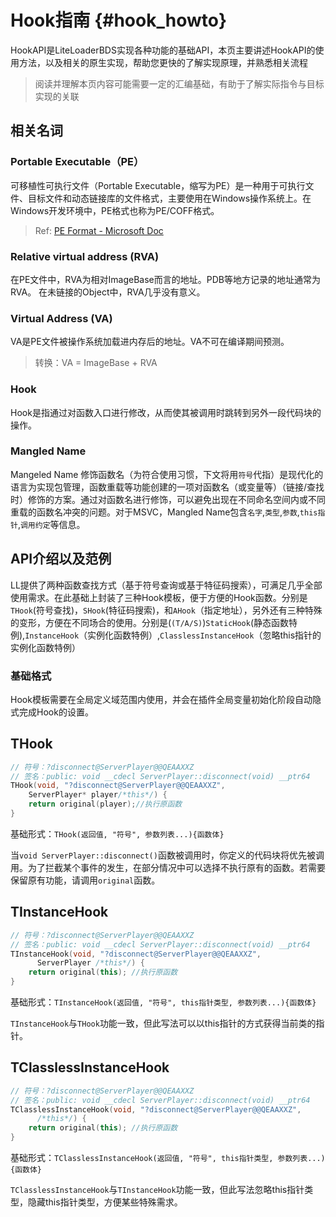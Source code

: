 # Hook指南 {#hook_howto}

HookAPI是LiteLoaderBDS实现各种功能的基础API，本页主要讲述HookAPI的使用方法，以及相关的原生实现，帮助您更快的了解实现原理，并熟悉相关流程

> 阅读并理解本页内容可能需要一定的汇编基础，有助于了解实际指令与目标实现的关联

## 相关名词

### Portable Executable（PE）

可移植性可执行文件（Portable Executable，缩写为PE）是一种用于可执行文件、目标文件和动态链接库的文件格式，主要使用在Windows操作系统上。在Windows开发环境中，PE格式也称为PE/COFF格式。

> Ref: [PE Format - Microsoft Doc](https://docs.microsoft.com/en-us/windows/win32/debug/pe-format)

### Relative virtual address (RVA)

在PE文件中，RVA为相对ImageBase而言的地址。PDB等地方记录的地址通常为RVA。
在未链接的Object中，RVA几乎没有意义。

### Virtual Address (VA)

VA是PE文件被操作系统加载进内存后的地址。VA不可在编译期间预测。

> 转换：VA = ImageBase + RVA

### Hook

Hook是指通过对函数入口进行修改，从而使其被调用时跳转到另外一段代码块的操作。

### Mangled Name

Mangeled Name 修饰函数名（为符合使用习惯，下文将用`符号`代指）是现代化的语言为实现包管理，函数重载等功能创建的一项对函数名（或变量等）（链接/查找时）修饰的方案。通过对函数名进行修饰，可以避免出现在不同命名空间内或不同重载的函数名冲突的问题。对于MSVC，Mangled Name包含`名字`,`类型`,`参数`,`this指针`,`调用约定`等信息。

## API介绍以及范例

LL提供了两种函数查找方式（基于符号查询或基于特征码搜索），可满足几乎全部使用需求。在此基础上封装了三种Hook模板，便于方便的Hook函数。分别是`THook`(符号查找)，`SHook`(特征码搜索)，和`AHook`（指定地址），另外还有三种特殊的变形，方便在不同场合的使用。分别是(`(T/A/S)`)`StaticHook`(静态函数特例),`InstanceHook`（实例化函数特例）,`ClasslessInstanceHook`（忽略this指针的实例化函数特例）

### 基础格式

Hook模板需要在全局定义域范围内使用，并会在插件全局变量初始化阶段自动隐式完成Hook的设置。

## THook

```cpp
// 符号：?disconnect@ServerPlayer@@QEAAXXZ
// 签名：public: void __cdecl ServerPlayer::disconnect(void) __ptr64
THook(void, "?disconnect@ServerPlayer@@QEAAXXZ", 
    ServerPlayer* player/*this*/) {
    return original(player);//执行原函数
}
```

基础形式：`THook(返回值, "符号", 参数列表...){函数体}`

当`void ServerPlayer::disconnect()`函数被调用时，你定义的代码块将优先被调用。为了拦截某个事件的发生，在部分情况中可以选择不执行原有的函数。若需要保留原有功能，请调用`original`函数。

## TInstanceHook

```cpp
// 符号：?disconnect@ServerPlayer@@QEAAXXZ
// 签名：public: void __cdecl ServerPlayer::disconnect(void) __ptr64
TInstanceHook(void, "?disconnect@ServerPlayer@@QEAAXXZ",
      ServerPlayer /*this*/) {
    return original(this); //执行原函数
}
```

基础形式：`TInstanceHook(返回值, "符号", this指针类型, 参数列表...){函数体}`

`TInstanceHook`与`THook`功能一致，但此写法可以以this指针的方式获得当前类的指针。

## TClasslessInstanceHook

```cpp
// 符号：?disconnect@ServerPlayer@@QEAAXXZ
// 签名：public: void __cdecl ServerPlayer::disconnect(void) __ptr64
TClasslessInstanceHook(void, "?disconnect@ServerPlayer@@QEAAXXZ",
      /*this*/) {
    return original(this); //执行原函数
}
```

基础形式：`TClasslessInstanceHook(返回值, "符号", this指针类型, 参数列表...){函数体}`

`TClasslessInstanceHook`与`TInstanceHook`功能一致，但此写法忽略this指针类型，隐藏this指针类型，方便某些特殊需求。

